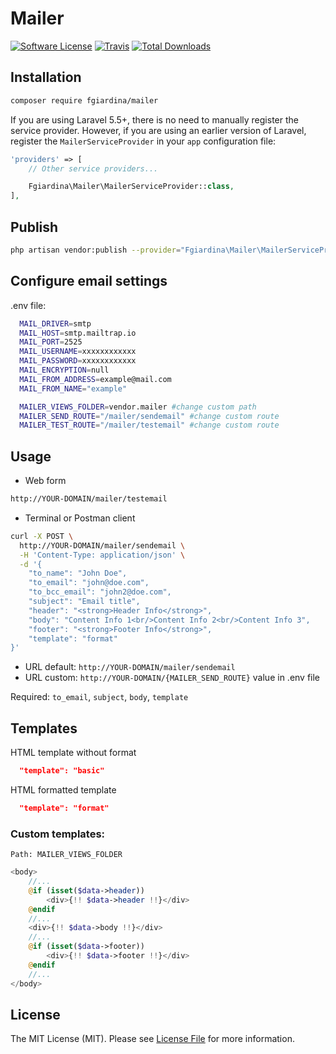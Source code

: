 # Mailer

[![Software License](https://img.shields.io/badge/license-MIT-brightgreen.svg?style=flat-square)](LICENSE.md)
[![Travis](https://img.shields.io/travis/fgiardina/mailer.svg?style=flat-square)]()
[![Total Downloads](https://img.shields.io/packagist/dt/fgiardina/mailer.svg?style=flat-square)](https://packagist.org/packages/fgiardina/mailer)

## Installation

```bash
composer require fgiardina/mailer
```

If you are using Laravel 5.5+, there is no need to manually register the service provider. However, if you are using an earlier version of Laravel, register the `MailerServiceProvider` in your `app` configuration file:

```php
'providers' => [
    // Other service providers...

    Fgiardina\Mailer\MailerServiceProvider::class,
],
```

## Publish
```bash
php artisan vendor:publish --provider="Fgiardina\Mailer\MailerServiceProvider"
```

## Configure email settings
.env file:

```bash
  MAIL_DRIVER=smtp
  MAIL_HOST=smtp.mailtrap.io
  MAIL_PORT=2525
  MAIL_USERNAME=xxxxxxxxxxxx
  MAIL_PASSWORD=xxxxxxxxxxxx
  MAIL_ENCRYPTION=null
  MAIL_FROM_ADDRESS=example@mail.com
  MAIL_FROM_NAME="example"

  MAILER_VIEWS_FOLDER=vendor.mailer #change custom path
  MAILER_SEND_ROUTE="/mailer/sendemail" #change custom route
  MAILER_TEST_ROUTE="/mailer/testemail" #change custom route
```


## Usage

* Web form
```bash
http://YOUR-DOMAIN/mailer/testemail
```

* Terminal or Postman client
```bash
curl -X POST \
  http://YOUR-DOMAIN/mailer/sendemail \
  -H 'Content-Type: application/json' \
  -d '{
    "to_name": "John Doe",
    "to_email": "john@doe.com",
    "to_bcc_email": "john2@doe.com",
    "subject": "Email title",
    "header": "<strong>Header Info</strong>",
    "body": "Content Info 1<br/>Content Info 2<br/>Content Info 3",
    "footer": "<strong>Footer Info</strong>",
    "template": "format"
}'
```
- URL default: `http://YOUR-DOMAIN/mailer/sendemail` 
- URL custom: `http://YOUR-DOMAIN/{MAILER_SEND_ROUTE}` value in .env file

Required: `to_email`, `subject`, `body`, `template`

## Templates
HTML template without format
```json
  "template": "basic"
```

HTML formatted template
```json
  "template": "format"
```

### Custom templates:
`Path: MAILER_VIEWS_FOLDER`
```php
<body>
    //...
    @if (isset($data->header))
        <div>{!! $data->header !!}</div>
    @endif
    //...
    <div>{!! $data->body !!}</div>
    //...
    @if (isset($data->footer))
        <div>{!! $data->footer !!}</div>
    @endif
    //...
</body>    
```



## License
The MIT License (MIT). Please see [License File](/LICENSE.md) for more information.